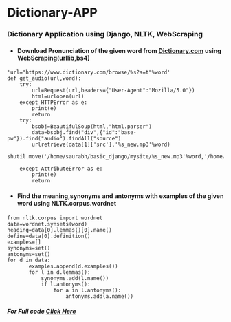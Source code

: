 # Dictionary-APP

### Dictionary Application using Django, NLTK, WebScraping ###

- #### Download Pronunciation of the given word from [Dictionary.com](www.dictionary.com) using WebScraping(urllib,bs4) ####

```
'url="https://www.dictionary.com/browse/%s?s=t"%word'
def get_audio(url,word):
    try:
        url=Request(url,headers={"User-Agent":"Mozilla/5.0"})
        html=urlopen(url)
    except HTTPError as e:
        print(e)
        return
    try:
        bsobj=BeautifulSoup(html,"html.parser")
        data=bsobj.find("div",{"id":"base-pw"}).find("audio").findAll("source")
        urlretrieve(data[1]['src'],'%s_new.mp3'%word)
        shutil.move('/home/saurabh/basic_django/mysite/%s_new.mp3'%word,'/home/saurabh/basic_django/mysite/dictionary/static/%s_new.mp3'%word)

    except AttributeError as e:
        print(e)
        return
 ```
 - #### Find the meaning,synonyms and antonyms with examples of the given word using NLTK.corpus.wordnet ####
 
 ```
 from nltk.corpus import wordnet
 data=wordnet.synsets(word)
 heading=data[0].lemmas()[0].name()
 define=data[0].definition()
 examples=[]
synonyms=set()
antonyms=set()
for d in data:
		examples.append(d.examples())
		for l in d.lemmas():
			synonyms.add(l.name())
			if l.antonyms():
				for a in l.antonyms():
					antonyms.add(a.name())
```

##### For Full code [Click Here](https://github.com/saurabhsisodia/Dictionary-APP/blob/master/Dictionary/dictionary/views.py) #####
